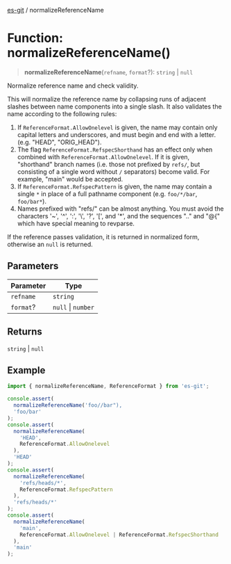 [es-git](../globals.md) / normalizeReferenceName

# Function: normalizeReferenceName()

> **normalizeReferenceName**(`refname`, `format`?): `string` \| `null`

Normalize reference name and check validity.

This will normalize the reference name by collapsing runs of adjacent
slashes between name components into a single slash. It also validates
the name according to the following rules:

1. If `ReferenceFormat.AllowOnelevel` is given, the name may
   contain only capital letters and underscores, and must begin and end
   with a letter. (e.g. "HEAD", "ORIG_HEAD").
2. The flag `ReferenceFormat.RefspecShorthand` has an effect
   only when combined with `ReferenceFormat.AllowOnelevel`. If
   it is given, "shorthand" branch names (i.e. those not prefixed by
   `refs/`, but consisting of a single word without `/` separators)
   become valid. For example, "main" would be accepted.
3. If `ReferenceFormat.RefspecPattern` is given, the name may
   contain a single `*` in place of a full pathname component (e.g.
   `foo/*/bar`, `foo/bar*`).
4. Names prefixed with "refs/" can be almost anything. You must avoid
   the characters '~', '^', ':', '\\', '?', '[', and '*', and the
   sequences ".." and "@{" which have special meaning to revparse.

If the reference passes validation, it is returned in normalized form,
otherwise an `null` is returned.

## Parameters

| Parameter | Type |
| ------ | ------ |
| `refname` | `string` |
| `format`? | `null` \| `number` |

## Returns

`string` \| `null`

## Example

```ts
import { normalizeReferenceName, ReferenceFormat } from 'es-git';

console.assert(
  normalizeReferenceName('foo//bar"),
  'foo/bar'
);
console.assert(
  normalizeReferenceName(
    'HEAD',
    ReferenceFormat.AllowOnelevel
  ),
  'HEAD'
);
console.assert(
  normalizeReferenceName(
    'refs/heads/*',
    ReferenceFormat.RefspecPattern
  ),
  'refs/heads/*'
);
console.assert(
  normalizeReferenceName(
    'main',
    ReferenceFormat.AllowOnelevel | ReferenceFormat.RefspecShorthand
  ),
  'main'
);
```
